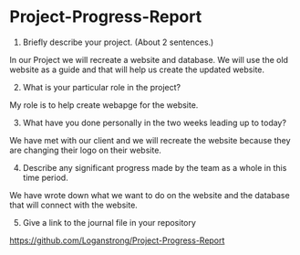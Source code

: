 # Project-Progress-Report

1. Briefly describe your project. (About 2 sentences.)

In our Project we will recreate a website and database.  We will use the old website as a guide and that will help us create the updated website.

2. What is your particular role in the project?

My role is to help create webapge for the website. 

3. What have you done personally in the two weeks leading up to today?

We have met with our client and we will recreate the website because they are changing their logo on their website.

4. Describe any significant progress made by the team as a whole in this time period.

We have wrote down what we want to do on the website and the database that will connect with the website. 

5. Give a link to the journal file in your repository

https://github.com/Loganstrong/Project-Progress-Report

